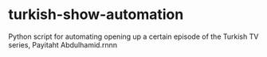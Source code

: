 # turkish-show-automation
Python script for automating opening up a certain episode of the Turkish TV series, Payitaht Abdulhamid.rnnn

